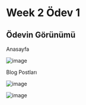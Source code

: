# Week 2 Ödev 1

## Ödevin Görünümü
Anasayfa

![image](https://github.com/user-attachments/assets/31df472a-533f-405a-8118-b027cba65fab)

Blog Postları

![image](https://github.com/user-attachments/assets/568f796f-fb78-482b-8729-2c319d4c5f14)

![image](https://github.com/user-attachments/assets/29c5adbf-8ac6-4455-82e2-88f1c9157a11)
